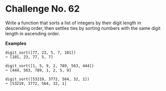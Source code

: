# Challenge No. 62

Write a function that sorts a list of integers by their digit length in descending order, then settles ties by sorting numbers with the same digit length in ascending order.

**Examples**

    digit_sort([77, 23, 5, 7, 101])
    ➞ [101, 23, 77, 5, 7]
     
    digit_sort([1, 5, 9, 2, 789, 563, 444])
    ➞ [444, 563, 789, 1, 2, 5, 9]
     
    digit_sort([53219, 3772, 564, 32, 1])
    ➞ [53219, 3772, 564, 32, 1]